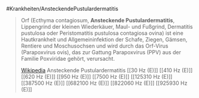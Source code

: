 #Krankheiten/AnsteckendePustulardermatitis
> Orf (Ecthyma contagiosum, **Ansteckende Pustulardermatitis**, Lippengrind der kleinen Wiederkäuer, Maul- und Fußgrind, Dermatitis pustulosa oder Peristomatitis pustulosa contagiosa ovina) ist eine Hautkrankheit und Allgemeininfektion der Schafe, Ziegen, Gämsen, Rentiere und Moschusochsen und wird durch das Orf-Virus (Parapoxvirus ovis), das zur Gattung Parapoxvirus (PPV) aus der Familie Poxviridae gehört, verursacht.
>
> [Wikipedia](https://de.wikipedia.org/wiki/Orf%20(Krankheit))
Ansteckende Pustulardermatitis
[[30 Hz (E)]]
[[410 Hz (E)]]
[[620 Hz (E)]]
[[950 Hz (E)]]
[[7500 Hz (E)]]
[[125310 Hz (E)]]
[[387500 Hz (E)]]
[[682100 Hz (E)]]
[[822060 Hz (E)]]
[[925930 Hz (E)]]